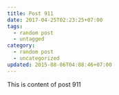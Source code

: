 ```yaml
---
title: Post 911
date: 2017-04-25T02:23:25+07:00
tags:
  - random post
  - untagged
category:
  - random post
  - uncategorized
updated: 2015-08-06T04:08:46+07:00
---
```

This is content of post 911